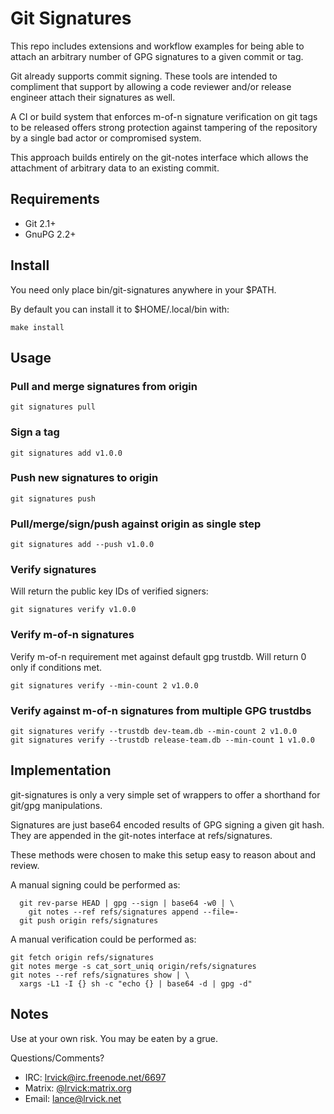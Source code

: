 # Git Signatures #

This repo includes extensions and workflow examples for being able to attach
an arbitrary number of GPG signatures to a given commit or tag.

Git already supports commit signing. These tools are intended to compliment
that support by allowing a code reviewer and/or release engineer attach
their signatures as well.

A CI or build system that enforces m-of-n signature verification on git tags
to be released offers strong protection against tampering of the repository
by a single bad actor or compromised system.

This approach builds entirely on the git-notes interface which allows the
attachment of arbitrary data to an existing commit.

## Requirements ##

  * Git 2.1+
  * GnuPG 2.2+

## Install ##

You need only place bin/git-signatures anywhere in your $PATH.

By default you can install it to $HOME/.local/bin with:

```
make install
```

## Usage ##

### Pull and merge signatures from origin

```
git signatures pull
```

### Sign a tag

```
git signatures add v1.0.0
```

### Push new signatures to origin

```
git signatures push
```

### Pull/merge/sign/push against origin as single step

```
git signatures add --push v1.0.0
```

### Verify signatures

Will return the public key IDs of verified signers:

```
git signatures verify v1.0.0
```

### Verify m-of-n signatures

Verify m-of-n requirement met against default gpg trustdb.
Will return 0 only if conditions met.

```
git signatures verify --min-count 2 v1.0.0
```


### Verify against m-of-n signatures from multiple GPG trustdbs

```
git signatures verify --trustdb dev-team.db --min-count 2 v1.0.0
git signatures verify --trustdb release-team.db --min-count 1 v1.0.0
```

## Implementation ##

git-signatures is only a very simple set of wrappers to offer a shorthand
for git/gpg manipulations.

Signatures are just base64 encoded results of GPG signing a given git hash.
They are appended in the git-notes interface at refs/signatures.

These methods were chosen to make this setup easy to reason about and review.

A manual signing could be performed as:

```
  git rev-parse HEAD | gpg --sign | base64 -w0 | \
    git notes --ref refs/signatures append --file=-
  git push origin refs/signatures
```

A manual verification could be performed as:

```
git fetch origin refs/signatures
git notes merge -s cat_sort_uniq origin/refs/signatures
git notes --ref refs/signatures show | \
  xargs -L1 -I {} sh -c "echo {} | base64 -d | gpg -d"
```

## Notes ##

  Use at your own risk. You may be eaten by a grue.

  Questions/Comments?

  - IRC: [lrvick@irc.freenode.net/6697]()
  - Matrix: [@lrvick:matrix.org]()
  - Email: [lance@lrvick.net](mailto://lance@lrvick.net)
